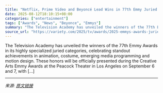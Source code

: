 ```yaml
---
title: "Netflix, Prime Video and Beyoncé Lead Wins in 77th Emmy Juried Categories"
date: 2025-08-12T18:10:15+08:00
categories: ["entertainment"]
tags: ["Awards", "News", "Beyonce", "Emmys"]
summary: "The Television Academy has unveiled the winners of the 77th Emmy Awards in its highly specialized juried categories, celebrating standout achievements in animation, costume, emerging media programming"
source_url: "https://variety.com/2025/tv/awards/2025-emmys-awards-juried-winners-1236487569/"
---
```


The Television Academy has unveiled the winners of the 77th Emmy Awards in its highly specialized juried categories, celebrating standout achievements in animation, costume, emerging media programming and motion design. These honors will be officially presented during the Creative Arts Emmy Awards at the Peacock Theater in Los Angeles on September 6 and 7, with [&#8230;]

---

*来源: [原文链接](https://variety.com/2025/tv/awards/2025-emmys-awards-juried-winners-1236487569/)*
